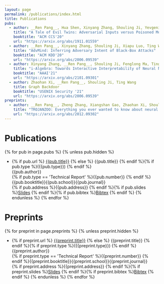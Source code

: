 ```yaml
---
layout: page
permalink: /publications/index.html
title: Publications
pubs:
  - author: __Ren Pang__, Hua Shen, Xinyang Zhang, Shouling Ji, Yevgeniy Vorobeychik, Xiapu Luo, Alex Liu, Ting Wang
    title: "A Tale of Evil Twins: Adversarial Inputs versus Poisoned Models"
    booktitle: "ACM CCS'20"
    url: "https://arxiv.org/abs/1911.01559"
  - author: __Ren Pang__, Xinyang Zhang, Shouling Ji, Xiapu Luo, Ting Wang
    title: "AdvMind: Inferring Adversary Intent of Black-Box Attacks"
    booktitle: "ACM KDD'20"
    url: "https://arxiv.org/abs/2006.09539"
  - author: Xinyang Zhang, __Ren Pang__, Shouling Ji, Fenglong Ma, Ting Wang
    title: "i-Algebra: Towards Interactive Interpretability of Neural Nets"
    booktitle: "AAAI'21"
    url: "https://arxiv.org/abs/2101.09301"
  - author: Zhaohan Xi, __Ren Pang__, Shouling Ji, Ting Wang
    title: Graph Backdoor
    booktitle: "USENIX Security '21"
    url: "https://arxiv.org/abs/2006.09539"
preprints:
  - author: __Ren Pang__, Zheng Zhang, Xiangshan Gao, Zhaohan Xi, Shouling Ji, Cheng Peng, Ting Wang
    title: "TROJANZOO: Everything you ever wanted to know about neural backdoors (but were afraid to ask)"
    url: "https://arxiv.org/abs/2012.09302"
---
```


# Publications

{% for pub in page.pubs %}
{% unless pub.hidden %}
  - {% if pub.url %} [{{pub.title}}]({{pub.url}})
    {% else %} {{pub.title}}
    {% endif %}{% if pub.type %}({{pub.type}})
    {% endif %}<br>
    {{pub.author}}<br>
    {% if pub.type == 'Technical Report' %}{{pub.number}}
    {% endif %}{{pub.booktitle}}{{pub.school}}{{pub.journal}}<br>
    {% if pub.address %}{{pub.address}}
    {% endif %}{% if pub.slides %}[Slides]({{pub.slides}})
    {% endif %}{% if pub.bibtex %}[Bibtex]({{pub.bibtex}})
    {% endif %}
{% endunless %}
{% endfor %}


# Preprints

{% for preprint in page.preprints %}
{% unless preprint.hidden %}
  - {% if preprint.url %} [{{preprint.title}}]({{preprint.url}})
    {% else %} {{preprint.title}}
    {% endif %}{% if preprint.type %}({{preprint.type}})
    {% endif %}<br>
    {{preprint.author}}<br>
    {% if preprint.type == 'Technical Report' %}{{preprint.number}}
    {% endif %}{{preprint.booktitle}}{{preprint.school}}{{preprint.journal}}<br>
    {% if preprint.address %}{{preprint.address}}
    {% endif %}{% if preprint.slides %}[Slides]({{preprint.slides}})
    {% endif %}{% if preprint.bibtex %}[Bibtex]({{preprint.bibtex}})
    {% endif %}
{% endunless %}
{% endfor %}